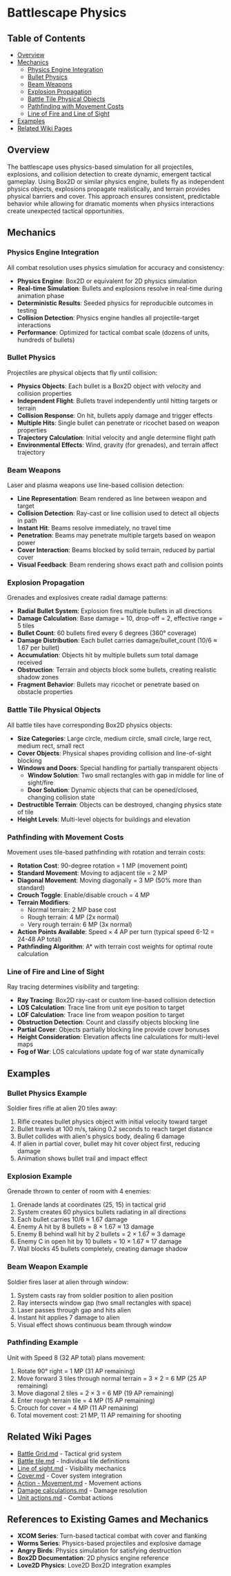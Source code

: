 # Battlescape Physics

## Table of Contents
- [Overview](#overview)
- [Mechanics](#mechanics)
  - [Physics Engine Integration](#physics-engine-integration)
  - [Bullet Physics](#bullet-physics)
  - [Beam Weapons](#beam-weapons)
  - [Explosion Propagation](#explosion-propagation)
  - [Battle Tile Physical Objects](#battle-tile-physical-objects)
  - [Pathfinding with Movement Costs](#pathfinding-with-movement-costs)
  - [Line of Fire and Line of Sight](#line-of-fire-and-line-of-sight)
- [Examples](#examples)
- [Related Wiki Pages](#related-wiki-pages)

## Overview

The battlescape uses physics-based simulation for all projectiles, explosions, and collision detection to create dynamic, emergent tactical gameplay. Using Box2D or similar physics engine, bullets fly as independent physics objects, explosions propagate realistically, and terrain provides physical barriers and cover. This approach ensures consistent, predictable behavior while allowing for dramatic moments when physics interactions create unexpected tactical opportunities.

## Mechanics

### Physics Engine Integration

All combat resolution uses physics simulation for accuracy and consistency:
- **Physics Engine**: Box2D or equivalent for 2D physics simulation
- **Real-time Simulation**: Bullets and explosions resolve in real-time during animation phase
- **Deterministic Results**: Seeded physics for reproducible outcomes in testing
- **Collision Detection**: Physics engine handles all projectile-target interactions
- **Performance**: Optimized for tactical combat scale (dozens of units, hundreds of bullets)

### Bullet Physics

Projectiles are physical objects that fly until collision:
- **Physics Objects**: Each bullet is a Box2D object with velocity and collision properties
- **Independent Flight**: Bullets travel independently until hitting targets or terrain
- **Collision Response**: On hit, bullets apply damage and trigger effects
- **Multiple Hits**: Single bullet can penetrate or ricochet based on weapon properties
- **Trajectory Calculation**: Initial velocity and angle determine flight path
- **Environmental Effects**: Wind, gravity (for grenades), and terrain affect trajectory

### Beam Weapons

Laser and plasma weapons use line-based collision detection:
- **Line Representation**: Beam rendered as line between weapon and target
- **Collision Detection**: Ray-cast or line collision used to detect all objects in path
- **Instant Hit**: Beams resolve immediately, no travel time
- **Penetration**: Beams may penetrate multiple targets based on weapon power
- **Cover Interaction**: Beams blocked by solid terrain, reduced by partial cover
- **Visual Feedback**: Beam rendering shows exact path and collision points

### Explosion Propagation

Grenades and explosives create radial damage patterns:
- **Radial Bullet System**: Explosion fires multiple bullets in all directions
- **Damage Calculation**: Base damage = 10, drop-off = 2, effective range = 5 tiles
- **Bullet Count**: 60 bullets fired every 6 degrees (360° coverage)
- **Damage Distribution**: Each bullet carries damage/bullet_count (10/6 ≈ 1.67 per bullet)
- **Accumulation**: Objects hit by multiple bullets sum total damage received
- **Obstruction**: Terrain and objects block some bullets, creating realistic shadow zones
- **Fragment Behavior**: Bullets may ricochet or penetrate based on obstacle properties

### Battle Tile Physical Objects

All battle tiles have corresponding Box2D physics objects:
- **Size Categories**: Large circle, medium circle, small circle, large rect, medium rect, small rect
- **Cover Objects**: Physical shapes providing collision and line-of-sight blocking
- **Windows and Doors**: Special handling for partially transparent objects
  - **Window Solution**: Two small rectangles with gap in middle for line of sight/fire
  - **Door Solution**: Dynamic objects that can be opened/closed, changing collision state
- **Destructible Terrain**: Objects can be destroyed, changing physics state of tile
- **Height Levels**: Multi-level objects for buildings and elevation

### Pathfinding with Movement Costs

Movement uses tile-based pathfinding with rotation and terrain costs:
- **Rotation Cost**: 90-degree rotation = 1 MP (movement point)
- **Standard Movement**: Moving to adjacent tile = 2 MP
- **Diagonal Movement**: Moving diagonally = 3 MP (50% more than standard)
- **Crouch Toggle**: Enable/disable crouch = 4 MP
- **Terrain Modifiers**:
  - Normal terrain: 2 MP base cost
  - Rough terrain: 4 MP (2x normal)
  - Very rough terrain: 6 MP (3x normal)
- **Action Points Available**: Speed × 4 AP per turn (typical speed 6-12 = 24-48 AP total)
- **Pathfinding Algorithm**: A* with terrain cost weights for optimal route calculation

### Line of Fire and Line of Sight

Ray tracing determines visibility and targeting:
- **Ray Tracing**: Box2D ray-cast or custom line-based collision detection
- **LOS Calculation**: Trace line from unit eye position to target
- **LOF Calculation**: Trace line from weapon position to target
- **Obstruction Detection**: Count and classify objects blocking line
- **Partial Cover**: Objects partially blocking line provide cover bonuses
- **Height Consideration**: Elevation affects line calculations for multi-level maps
- **Fog of War**: LOS calculations update fog of war state dynamically

## Examples

### Bullet Physics Example
Soldier fires rifle at alien 20 tiles away:
1. Rifle creates bullet physics object with initial velocity toward target
2. Bullet travels at 100 m/s, taking 0.2 seconds to reach target distance
3. Bullet collides with alien's physics body, dealing 6 damage
4. If alien in partial cover, bullet may hit cover object first, reducing damage
5. Animation shows bullet trail and impact effect

### Explosion Example
Grenade thrown to center of room with 4 enemies:
1. Grenade lands at coordinates (25, 15) in tactical grid
2. System creates 60 physics bullets radiating in all directions
3. Each bullet carries 10/6 ≈ 1.67 damage
4. Enemy A hit by 8 bullets = 8 × 1.67 ≈ 13 damage
5. Enemy B behind wall hit by 2 bullets = 2 × 1.67 ≈ 3 damage
6. Enemy C in open hit by 10 bullets = 10 × 1.67 ≈ 17 damage
7. Wall blocks 45 bullets completely, creating damage shadow

### Beam Weapon Example
Soldier fires laser at alien through window:
1. System casts ray from soldier position to alien position
2. Ray intersects window gap (two small rectangles with space)
3. Laser passes through gap and hits alien
4. Instant hit applies 7 damage to alien
5. Visual effect shows continuous beam through window

### Pathfinding Example
Unit with Speed 8 (32 AP total) plans movement:
1. Rotate 90° right = 1 MP (31 AP remaining)
2. Move forward 3 tiles through normal terrain = 3 × 2 = 6 MP (25 AP remaining)
3. Move diagonal 2 tiles = 2 × 3 = 6 MP (19 AP remaining)
4. Enter rough terrain tile = 4 MP (15 AP remaining)
5. Crouch for cover = 4 MP (11 AP remaining)
6. Total movement cost: 21 MP, 11 AP remaining for shooting

## Related Wiki Pages

- [Battle Grid.md](../battlescape/map/Battle%20Grid.md) - Tactical grid system
- [Battle tile.md](../battlescape/map/Battle%20tile.md) - Individual tile definitions
- [Line of sight.md](../battlescape/combat/Line%20of%20sight.md) - Visibility mechanics
- [Cover.md](../battlescape/Cover.md) - Cover system integration
- [Action - Movement.md](../battlescape/combat/Action%20-%20Movement.md) - Movement actions
- [Damage calculations.md](../items/Damage%20calculations.md) - Damage resolution
- [Unit actions.md](../battlescape/units/Unit%20actions.md) - Combat actions

## References to Existing Games and Mechanics

- **XCOM Series**: Turn-based tactical combat with cover and flanking
- **Worms Series**: Physics-based projectiles and explosive damage
- **Angry Birds**: Physics simulation for satisfying destruction
- **Box2D Documentation**: 2D physics engine reference
- **Love2D Physics**: Love2D Box2D integration examples
